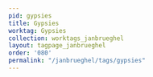 ```yaml
---
pid: gypsies
title: Gypsies
worktag: Gypsies
collection: worktags_janbrueghel
layout: tagpage_janbrueghel
order: '080'
permalink: "/janbrueghel/tags/gypsies"
---
```

